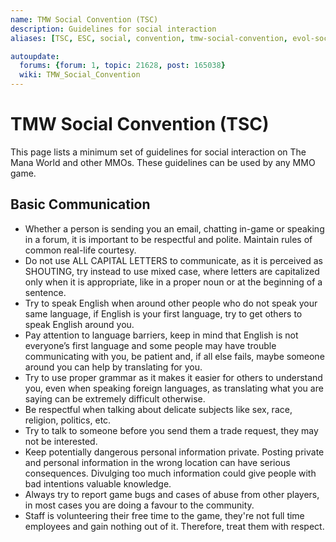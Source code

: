 ```yaml
---
name: TMW Social Convention (TSC)
description: Guidelines for social interaction
aliases: [TSC, ESC, social, convention, tmw-social-convention, evol-social-convention]

autoupdate:
  forums: {forum: 1, topic: 21628, post: 165038}
  wiki: TMW_Social_Convention
---
```


# TMW Social Convention (TSC)
This page lists a minimum set of guidelines for social interaction on The Mana World and other MMOs.
These guidelines can be used by any MMO game.

## Basic Communication
- Whether a person is sending you an email, chatting in-game or speaking in a forum, it is important to be respectful and polite. Maintain rules of common real-life courtesy.
- Do not use ALL CAPITAL LETTERS to communicate, as it is perceived as SHOUTING, try instead to use mixed case, where letters are capitalized only when it is appropriate, like in a proper noun or at the beginning of a sentence.
- Try to speak English when around other people who do not speak your same language, if English is your first language, try to get others to speak English around you.
- Pay attention to language barriers, keep in mind that English is not everyone’s first language and some people may have trouble communicating with you, be patient and, if all else fails, maybe someone around you can help by translating for you.
- Try to use proper grammar as it makes it easier for others to understand you, even when speaking foreign languages, as translating what you are saying can be extremely difficult otherwise.
- Be respectful when talking about delicate subjects like sex, race, religion, politics, etc.
- Try to talk to someone before you send them a trade request, they may not be interested.
- Keep potentially dangerous personal information private. Posting private and personal information in the wrong location can have serious consequences. Divulging too much information could give people with bad intentions valuable knowledge.
- Always try to report game bugs and cases of abuse from other players, in most cases you are doing a favour to the community.
- Staff is volunteering their free time to the game, they're not full time employees and gain nothing out of it. Therefore, treat them with respect.
